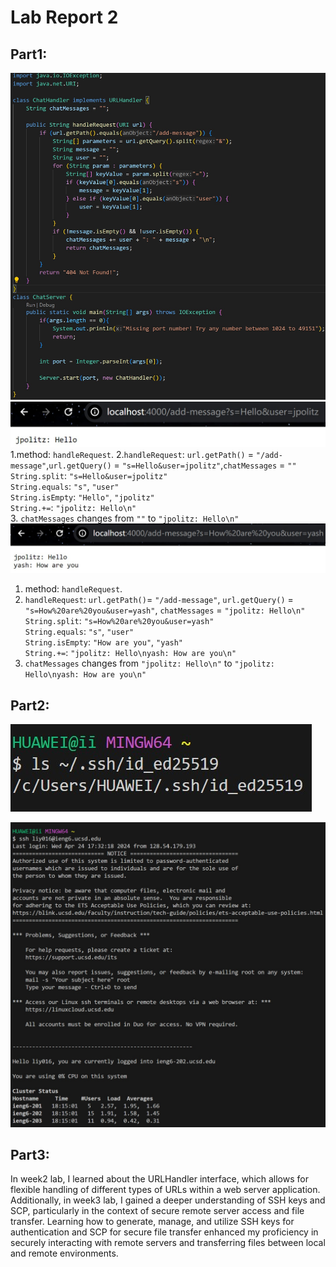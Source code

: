 # Lab Report 2
## Part1:
![image](part1.jpg)<br>
![image](part1(2).jpg)<br>
1.method: `handleRequest`.
2.`handleRequest`: `url.getPath()` = `"/add-message"`,`url.getQuery()` = `"s=Hello&user=jpolitz"`,`chatMessages` = `""`<br>
`String.split`: `"s=Hello&user=jpolitz"`<br>
`String.equals`: `"s"`, `"user"`<br>
`String.isEmpty`: `"Hello"`, `"jpolitz"`<br>
`String.+=`: `"jpolitz: Hello\n"`<br>
3. `chatMessages` changes from `""` to `"jpolitz: Hello\n"`<br>
![image](part1(3).jpg)<br>
1. method: `handleRequest`.
2. `handleRequest`: `url.getPath()`= `"/add-message"`, `url.getQuery()` = `"s=How%20are%20you&user=yash"`, `chatMessages` = `"jpolitz: Hello\n"`<br>
`String.split`: `"s=How%20are%20you&user=yash"`<br>
`String.equals`: `"s"`, `"user"`<br>
`String.isEmpty`: `"How are you"`, `"yash"`<br>
`String.+=`: `"jpolitz: Hello\nyash: How are you\n"`<br>
3. `chatMessages` changes from `"jpolitz: Hello\n"` to `"jpolitz: Hello\nyash: How are you\n"`<br>
## Part2:
![image](part2.jpg)<br>

![image](part2(3).jpg)<br>
## Part3: 
In week2 lab, I learned about the URLHandler interface, which allows for flexible handling of different types of URLs within a web server application. Additionally, in week3 lab, I gained a deeper understanding of SSH keys and SCP, particularly in the context of secure remote server access and file transfer. Learning how to generate, manage, and utilize SSH keys for authentication and SCP for secure file transfer enhanced my proficiency in securely interacting with remote servers and transferring files between local and remote environments.
